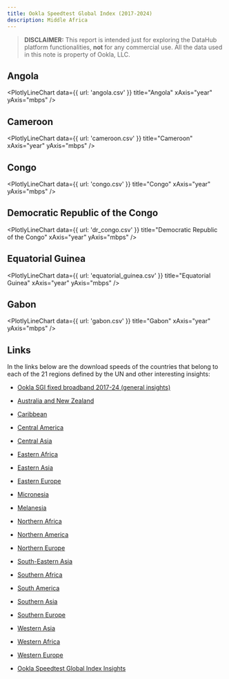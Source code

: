 ```yaml
---
title: Ookla Speedtest Global Index (2017-2024)
description: Middle Africa
---
```


> **DISCLAIMER:** This report is intended just for exploring the DataHub platform functionalities, **not** for any commercial use. All the data used in this note is property of Ookla, LLC.

## Angola

<PlotlyLineChart
  data={{
    url: 'angola.csv'
  }}
  title="Angola"
  xAxis="year"
  yAxis="mbps"
/>

## Cameroon

<PlotlyLineChart
  data={{
    url: 'cameroon.csv'
  }}
  title="Cameroon"
  xAxis="year"
  yAxis="mbps"
/>

## Congo

<PlotlyLineChart
  data={{
    url: 'congo.csv'
  }}
  title="Congo"
  xAxis="year"
  yAxis="mbps"
/>

## Democratic Republic of the Congo

<PlotlyLineChart
  data={{
    url: 'dr_congo.csv'
  }}
  title="Democratic Republic of the Congo"
  xAxis="year"
  yAxis="mbps"
/>

## Equatorial Guinea

<PlotlyLineChart
  data={{
    url: 'equatorial_guinea.csv'
  }}
  title="Equatorial Guinea"
  xAxis="year"
  yAxis="mbps"
/>

## Gabon

<PlotlyLineChart
  data={{
    url: 'gabon.csv'
  }}
  title="Gabon"
  xAxis="year"
  yAxis="mbps"
/>

## Links

In the links below are the download speeds of the countries that belong to each of the 21 regions defined by the UN and other interesting insights:

- [Ookla SGI fixed broadband 2017-24 (general insights)](https://datahub.io/@cheredia19/ookla-speedtest-global-index-fixed-broadband-2017-2024)

- [Australia and New Zealand](https://datahub.io/@cheredia19/ookla-sgi-broadband-2017-24-aus-nz)

- [Caribbean](https://datahub.io/@cheredia19/ookla-sgi-broadband-2017-24-cb)

- [Central America](https://datahub.io/@cheredia19/ookla-sgi-broadband-2017-24-cent-am)

- [Central Asia](https://datahub.io/@cheredia19/ookla-sgi-broadband-2017-24-cent-as)

- [Eastern Africa](https://datahub.io/@cheredia19/ookla-sgi-broadband-2017-24-east-af)

- [Eastern Asia](https://datahub.io/@cheredia19/ookla-sgi-broadband-2017-24-east-as)

- [Eastern Europe](https://datahub.io/@cheredia19/ookla-sgi-broadband-2017-24-east-eu)

- [Micronesia](https://datahub.io/@cheredia19/ookla-sgi-broadband-2017-24-mcn)

- [Melanesia](https://datahub.io/@cheredia19/ookla-sgi-broadband-2017-24-mln)

- [Northern Africa](https://datahub.io/@cheredia19/ookla-sgi-broadband-2017-24-nor-af)

- [Northern America](https://datahub.io/@cheredia19/ookla-sgi-broadband-2017-24-nor-am)

- [Northern Europe](https://datahub.io/@cheredia19/ookla-sgi-broadband-2017-24-nor-eu)

- [South-Eastern Asia](https://datahub.io/@cheredia19/ookla-sgi-broadband-2017-24-se-as)

- [Southern Africa](https://datahub.io/@cheredia19/ookla-sgi-broadband-2017-24-sou-af)

- [South America](https://datahub.io/@cheredia19/ookla-sgi-broadband-2017-24-sou-am)

- [Southern Asia](https://datahub.io/@cheredia19/ookla-sgi-broadband-2017-24-sou-as)

- [Southern Europe](https://datahub.io/@cheredia19/ookla-sgi-broadband-2017-24-sou-eu)

- [Western Asia](https://datahub.io/@cheredia19/ookla-sgi-broadband-2017-24-west-as)

- [Western Africa](https://datahub.io/@cheredia19/ookla-sgi-broadband-2017-24-west-af)

- [Western Europe](https://datahub.io/@cheredia19/ookla-sgi-broadband-2017-24-west-eu)

- [Ookla Speedtest Global Index Insights](https://datahub.io/@cheredia19/ookla-speedtest-global-index-insights)
